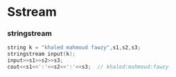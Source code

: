 # Sstream

### stringstream

```cpp
string k = "khaled mahmoud fawzy",s1,s2,s3;
stringstream input(k);
input>>s1>>s2>>s3;
cout<<s1<<':'<<s2<<':'<<s3;  // khaled:mahmoud:fawzy
```
